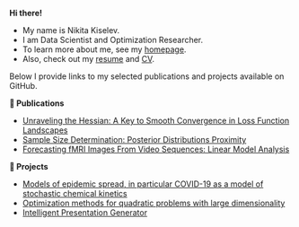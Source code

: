 **Hi there!**

- My name is Nikita Kiselev.
- I am Data Scientist and Optimization Researcher.
- To learn more about me, see my [homepage](https://kisnikser.github.io/).
- Also, check out my [resume](https://latexonline.cc/compile?git=https://github.com/kisnikser/CV&target=resume.tex&command=xelatex&force=true) and [CV](https://latexonline.cc/compile?git=https://github.com/kisnikser/CV&target=cv.tex&command=xelatex&force=true).

Below I provide links to my selected publications and projects available on GitHub.

**📝 Publications**
- [Unraveling the Hessian: A Key to Smooth Convergence in Loss Function Landscapes](https://github.com/kisnikser/landscape-hessian/tree/main)
- [Sample Size Determination: Posterior Distributions Proximity](https://github.com/kisnikser/Posterior-Distributions-Proximity/tree/main)
- [Forecasting fMRI Images From Video Sequences: Linear Model Analysis](https://github.com/DorinDaniil/Forecasting-fMRI-Images/tree/main)

**🐶 Projects**
- [Models of epidemic spread, in particular COVID-19 as a model of stochastic chemical kinetics](https://github.com/kisnikser/Epidemic-Spread-Models)
- [Optimization methods for quadratic problems with large dimensionality](https://github.com/kisnikser/Optimization-Methods)
- [Intelligent Presentation Generator](https://github.com/kisnikser/Intelligent-Presentation-Generator)

